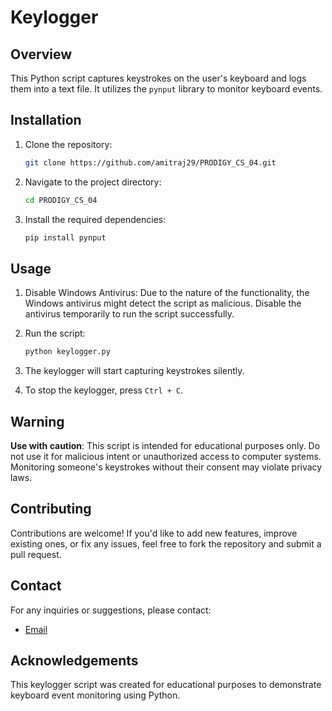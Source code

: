 # Keylogger

## Overview

This Python script captures keystrokes on the user's keyboard and logs them into a text file. It utilizes the `pynput` library to monitor keyboard events.

## Installation

1. Clone the repository:
    ```bash
    git clone https://github.com/amitraj29/PRODIGY_CS_04.git
    ```

2. Navigate to the project directory:
    ```bash
    cd PRODIGY_CS_04
    ```

3. Install the required dependencies:
    ```bash
    pip install pynput
    ```

## Usage

1. Disable Windows Antivirus:
    Due to the nature of the functionality, the Windows antivirus might detect the script as malicious. Disable the antivirus temporarily to run the script successfully.

2. Run the script:
    ```bash
    python keylogger.py
    ```

3. The keylogger will start capturing keystrokes silently.

4. To stop the keylogger, press `Ctrl + C`.

## Warning

**Use with caution**: This script is intended for educational purposes only. Do not use it for malicious intent or unauthorized access to computer systems. Monitoring someone's keystrokes without their consent may violate privacy laws.

## Contributing

Contributions are welcome! If you'd like to add new features, improve existing ones, or fix any issues, feel free to fork the repository and submit a pull request.

## Contact

For any inquiries or suggestions, please contact:

- [Email](mailto:amitrajkarmakar29@gmail.com)

## Acknowledgements

This keylogger script was created for educational purposes to demonstrate keyboard event monitoring using Python.
